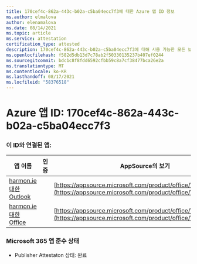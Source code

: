 ```yaml
---
title: 170cef4c-862a-443c-b02a-c5ba04ecc7f3에 대한 Azure 앱 ID 정보
ms.author: elmalova
author: elenamalova
ms.date: 08/14/2021
ms.topic: article
ms.service: attestation
certification_type: attested
description: 170cef4c-862a-443c-b02a-c5ba04ecc7f3에 대해 사용 가능한 모든 보안 및 규정 준수 정보입니다.
ms.openlocfilehash: f582d5db13d7c78ab2f50330135237b407ef0244
ms.sourcegitcommit: bdc1c8f8fdd6592cfbb59c8a7cf38477bca26e2a
ms.translationtype: MT
ms.contentlocale: ko-KR
ms.lasthandoff: 08/17/2021
ms.locfileid: "58376518"
---
```

# <a name="azure-app-id-170cef4c-862a-443c-b02a-c5ba04ecc7f3"></a>Azure 앱 ID: 170cef4c-862a-443c-b02a-c5ba04ecc7f3


### <a name="apps-associated-with-this-id"></a>이 ID와 연결된 앱:
| **앱 이름** | **인증** | **AppSource의 보기** |
|--------------|---------------|-----------------------|
| [harmon.ie 대한 Outlook](https://docs.microsoft.com/microsoft-365-app-certification/forward/WA103004101) |  | [https://appsource.microsoft.com/product/office/WA103004101](https://appsource.microsoft.com/product/office/WA103004101) |
| [harmon.ie 대한 Office](https://docs.microsoft.com/microsoft-365-app-certification/forward/WA104381050) |  | [https://appsource.microsoft.com/product/office/WA104381050](https://appsource.microsoft.com/product/office/WA104381050) |

### <a name="microsoft-365-app-compliance-status"></a>Microsoft 365 앱 준수 상태
- Publisher Attestaton 상태: 완료

